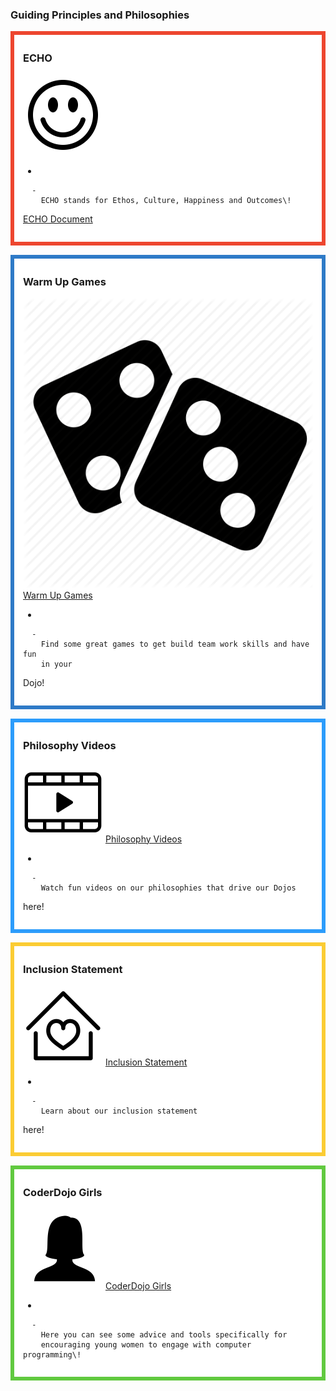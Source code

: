 ### Guiding Principles and Philosophies

<div style="margin:0; margin-top:0px; margin-bottom:15px; margin-right:0px; border:6px solid #ed462f; padding:.3em 1em 1em 1em; background-color:#FFFFFF;">

### ECHO

![../files/ECHOicon.png](../files/ECHOicon.png "../files/ECHOicon.png")

  - 
    
      -   
        ECHO stands for Ethos, Culture, Happiness and Outcomes\!

[ECHO Document](ECHO.md)  

</div>

<div style="margin:0; margin-top:0px; margin-bottom:15px; margin-right:0px; border:6px solid #2e7ac7; padding:.3em 1em 1em 1em; background-color:#FFFFFF;">

### Warm Up Games

![Dice\_Icon.png](../files/Dice_Icon.png "../files/Dice_Icon.png") [Warm Up
Games](Warm_up_Games.md)

  - 
    
      -   
        Find some great games to get build team work skills and have fun
        in your
Dojo\!

  

</div>

<div style="margin:0; margin-top:0px; margin-bottom:15px; margin-right:0px; border:6px solid #2c9cfb; padding:.3em 1em 1em 1em; background-color:#FFFFFF;">

### Philosophy Videos

![ link=Philosophy Videos](../files/PhilVideosicon.png " link=Philosophy Videos")
[Philosophy Videos](Philosophy_Videos.md)

  - 
    
      -   
        Watch fun videos on our philosophies that drive our Dojos
here\!

  

</div>

<div style="margin:0; margin-top:0px; margin-bottom:15px; margin-right:0px; border:6px solid #fbcc33; padding:.3em 1em 1em 1em; background-color:#FFFFFF;">

### Inclusion Statement

![ link=Inclusion Statement](../files/Inclusion_Policy_Icon.png
" link=Inclusion Statement") [Inclusion Statement](Inclusion_Statement.md)

  - 
    
      -   
        Learn about our inclusion statement
here\!

  

</div>

<div style="margin:0; margin-top:0px; margin-bottom:15px; margin-right:0px; border:6px solid #61c93f; padding:.3em 1em 1em 1em; background-color:#FFFFFF;">

### CoderDojo Girls

![Coderdojogirls\_icon.png](../files/Coderdojogirls_icon.png
"../files/Coderdojogirls_icon.png") [CoderDojo Girls](CoderDojo_Girls.md)

  - 
    
      -   
        Here you can see some advice and tools specifically for
        encouraging young women to engage with computer programming\!

  

</div>
